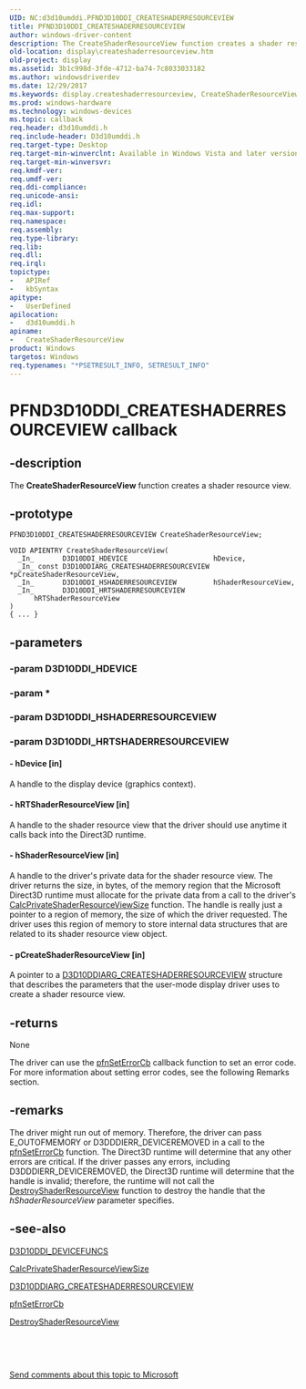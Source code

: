 ```yaml
---
UID: NC:d3d10umddi.PFND3D10DDI_CREATESHADERRESOURCEVIEW
title: PFND3D10DDI_CREATESHADERRESOURCEVIEW
author: windows-driver-content
description: The CreateShaderResourceView function creates a shader resource view.
old-location: display\createshaderresourceview.htm
old-project: display
ms.assetid: 3b1c998d-3fde-4712-ba74-7c8033033182
ms.author: windowsdriverdev
ms.date: 12/29/2017
ms.keywords: display.createshaderresourceview, CreateShaderResourceView callback function [Display Devices], CreateShaderResourceView, PFND3D10DDI_CREATESHADERRESOURCEVIEW, PFND3D10DDI_CREATESHADERRESOURCEVIEW, d3d10umddi/CreateShaderResourceView, UserModeDisplayDriverDx10_Functions_183935f7-c6ab-4ea9-9e33-a4586daf3097.xml
ms.prod: windows-hardware
ms.technology: windows-devices
ms.topic: callback
req.header: d3d10umddi.h
req.include-header: D3d10umddi.h
req.target-type: Desktop
req.target-min-winverclnt: Available in Windows Vista and later versions of the Windows operating systems.
req.target-min-winversvr: 
req.kmdf-ver: 
req.umdf-ver: 
req.ddi-compliance: 
req.unicode-ansi: 
req.idl: 
req.max-support: 
req.namespace: 
req.assembly: 
req.type-library: 
req.lib: 
req.dll: 
req.irql: 
topictype:
-	APIRef
-	kbSyntax
apitype:
-	UserDefined
apilocation:
-	d3d10umddi.h
apiname:
-	CreateShaderResourceView
product: Windows
targetos: Windows
req.typenames: "*PSETRESULT_INFO, SETRESULT_INFO"
---
```


# PFND3D10DDI_CREATESHADERRESOURCEVIEW callback


## -description


The <b>CreateShaderResourceView</b> function creates a shader resource view.


## -prototype


````
PFND3D10DDI_CREATESHADERRESOURCEVIEW CreateShaderResourceView;

VOID APIENTRY CreateShaderResourceView(
  _In_       D3D10DDI_HDEVICE                     hDevice,
  _In_ const D3D10DDIARG_CREATESHADERRESOURCEVIEW *pCreateShaderResourceView,
  _In_       D3D10DDI_HSHADERRESOURCEVIEW         hShaderResourceView,
  _In_       D3D10DDI_HRTSHADERRESOURCEVIEW       hRTShaderResourceView
)
{ ... }
````


## -parameters




### -param D3D10DDI_HDEVICE


### -param *


### -param D3D10DDI_HSHADERRESOURCEVIEW


### -param D3D10DDI_HRTSHADERRESOURCEVIEW








#### - hDevice [in]

 A handle to the display device (graphics context).


#### - hRTShaderResourceView [in]

 A handle to the shader resource view that the driver should use anytime it calls back into the Direct3D runtime. 


#### - hShaderResourceView [in]

 A handle to the driver's private data for the shader resource view. The driver returns the size, in bytes, of the memory region that the Microsoft Direct3D runtime must allocate for the private data from a call to the driver's <a href="..\d3d10umddi\nc-d3d10umddi-pfnd3d10ddi_calcprivateshaderresourceviewsize.md">CalcPrivateShaderResourceViewSize</a> function. The handle is really just a pointer to a region of memory, the size of which the driver requested. The driver uses this region of memory to store internal data structures that are related to its shader resource view object. 


#### - pCreateShaderResourceView [in]

 A pointer to a <a href="..\d3d10umddi\ns-d3d10umddi-d3d10ddiarg_createshaderresourceview.md">D3D10DDIARG_CREATESHADERRESOURCEVIEW</a> structure that describes the parameters that the user-mode display driver uses to create a shader resource view. 


## -returns



None

The driver can use the <a href="..\d3d10umddi\nc-d3d10umddi-pfnd3d10ddi_seterror_cb.md">pfnSetErrorCb</a> callback function to set an error code. For more information about setting error codes, see the following Remarks section.




## -remarks



The driver might run out of memory. Therefore, the driver can pass E_OUTOFMEMORY or D3DDDIERR_DEVICEREMOVED in a call to the <a href="..\d3d10umddi\nc-d3d10umddi-pfnd3d10ddi_seterror_cb.md">pfnSetErrorCb</a> function. The Direct3D runtime will determine that any other errors are critical. If the driver passes any errors, including D3DDDIERR_DEVICEREMOVED, the Direct3D runtime will determine that the handle is invalid; therefore, the runtime will not call the <a href="..\d3d10umddi\nc-d3d10umddi-pfnd3d10ddi_destroyshaderresourceview.md">DestroyShaderResourceView</a> function to destroy the handle that the <i>hShaderResourceView</i> parameter specifies.




## -see-also

<a href="..\d3d10umddi\ns-d3d10umddi-d3d10ddi_devicefuncs.md">D3D10DDI_DEVICEFUNCS</a>



<a href="..\d3d10umddi\nc-d3d10umddi-pfnd3d10ddi_calcprivateshaderresourceviewsize.md">CalcPrivateShaderResourceViewSize</a>



<a href="..\d3d10umddi\ns-d3d10umddi-d3d10ddiarg_createshaderresourceview.md">D3D10DDIARG_CREATESHADERRESOURCEVIEW</a>



<a href="..\d3d10umddi\nc-d3d10umddi-pfnd3d10ddi_seterror_cb.md">pfnSetErrorCb</a>



<a href="..\d3d10umddi\nc-d3d10umddi-pfnd3d10ddi_destroyshaderresourceview.md">DestroyShaderResourceView</a>



 

 

<a href="mailto:wsddocfb@microsoft.com?subject=Documentation%20feedback [display\display]:%20PFND3D10DDI_CREATESHADERRESOURCEVIEW callback function%20 RELEASE:%20(12/29/2017)&amp;body=%0A%0APRIVACY STATEMENT%0A%0AWe use your feedback to improve the documentation. We don't use your email address for any other purpose, and we'll remove your email address from our system after the issue that you're reporting is fixed. While we're working to fix this issue, we might send you an email message to ask for more info. Later, we might also send you an email message to let you know that we've addressed your feedback.%0A%0AFor more info about Microsoft's privacy policy, see http://privacy.microsoft.com/en-us/default.aspx." title="Send comments about this topic to Microsoft">Send comments about this topic to Microsoft</a>

